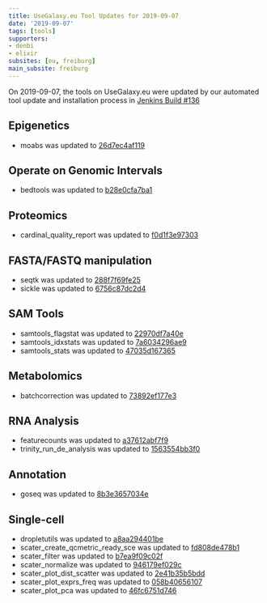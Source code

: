 ```yaml
---
title: UseGalaxy.eu Tool Updates for 2019-09-07
date: '2019-09-07'
tags: [tools]
supporters:
- denbi
- elixir
subsites: [eu, freiburg]
main_subsite: freiburg
---
```


On 2019-09-07, the tools on UseGalaxy.eu were updated by our automated tool update and installation process in [Jenkins Build #136](https://build.galaxyproject.eu/job/usegalaxy-eu/job/install-tools/#136/)


## Epigenetics

- moabs was updated to [26d7ec4af119](https://toolshed.g2.bx.psu.edu/view/iuc/moabs/26d7ec4af119)

## Operate on Genomic Intervals

- bedtools was updated to [b28e0cfa7ba1](https://toolshed.g2.bx.psu.edu/view/iuc/bedtools/b28e0cfa7ba1)

## Proteomics

- cardinal_quality_report was updated to [f0d1f3e97303](https://toolshed.g2.bx.psu.edu/view/galaxyp/cardinal_quality_report/f0d1f3e97303)

## FASTA/FASTQ manipulation

- seqtk was updated to [288f7f69fe25](https://toolshed.g2.bx.psu.edu/view/iuc/seqtk/288f7f69fe25)
- sickle was updated to [6756c87dc2d4](https://toolshed.g2.bx.psu.edu/view/iuc/sickle/6756c87dc2d4)

## SAM Tools

- samtools_flagstat was updated to [22970df7a40e](https://toolshed.g2.bx.psu.edu/view/devteam/samtools_flagstat/22970df7a40e)
- samtools_idxstats was updated to [7a6034296ae9](https://toolshed.g2.bx.psu.edu/view/devteam/samtools_idxstats/7a6034296ae9)
- samtools_stats was updated to [47035d167365](https://toolshed.g2.bx.psu.edu/view/devteam/samtools_stats/47035d167365)

## Metabolomics

- batchcorrection was updated to [73892ef177e3](https://toolshed.g2.bx.psu.edu/view/melpetera/batchcorrection/73892ef177e3)

## RNA Analysis

- featurecounts was updated to [a37612abf7f9](https://toolshed.g2.bx.psu.edu/view/iuc/featurecounts/a37612abf7f9)
- trinity_run_de_analysis was updated to [1563554bb3f0](https://toolshed.g2.bx.psu.edu/view/iuc/trinity_run_de_analysis/1563554bb3f0)

## Annotation

- goseq was updated to [8b3e3657034e](https://toolshed.g2.bx.psu.edu/view/iuc/goseq/8b3e3657034e)

## Single-cell

- dropletutils was updated to [a8aa294401be](https://toolshed.g2.bx.psu.edu/view/iuc/dropletutils/a8aa294401be)
- scater_create_qcmetric_ready_sce was updated to [fd808de478b1](https://toolshed.g2.bx.psu.edu/view/iuc/scater_create_qcmetric_ready_sce/fd808de478b1)
- scater_filter was updated to [b7ea9f09c02f](https://toolshed.g2.bx.psu.edu/view/iuc/scater_filter/b7ea9f09c02f)
- scater_normalize was updated to [946179ef029c](https://toolshed.g2.bx.psu.edu/view/iuc/scater_normalize/946179ef029c)
- scater_plot_dist_scatter was updated to [2e41b35b5bdd](https://toolshed.g2.bx.psu.edu/view/iuc/scater_plot_dist_scatter/2e41b35b5bdd)
- scater_plot_exprs_freq was updated to [058b40656107](https://toolshed.g2.bx.psu.edu/view/iuc/scater_plot_exprs_freq/058b40656107)
- scater_plot_pca was updated to [46fc6751d746](https://toolshed.g2.bx.psu.edu/view/iuc/scater_plot_pca/46fc6751d746)

